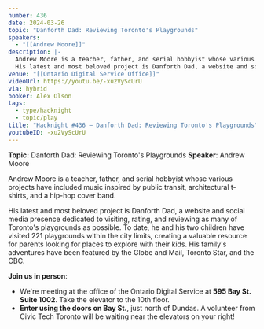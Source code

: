 ```yaml
---
number: 436
date: 2024-03-26
topic: "Danforth Dad: Reviewing Toronto's Playgrounds"
speakers:
  - "[[Andrew Moore]]"
description: |-
  Andrew Moore is a teacher, father, and serial hobbyist whose various projects have included music inspired by public transit, architectural t-shirts, and a hip-hop cover band.
  His latest and most beloved project is Danforth Dad, a website and social media presence dedicated to visiting, rating, and reviewing as many of Toronto's playgrounds as possible. To date, he and his two children have visited 221 playgrounds within the city limits, creating a valuable resource for parents looking for places to explore with their kids. His family's adventures have been featured by the Globe and Mail, Toronto Star, and the CBC.
venue: "[[Ontario Digital Service Office]]"
videoUrl: https://youtu.be/-xu2VyScUrU
via: hybrid
booker: Alex Olson
tags:
  - type/hacknight
  - topic/play
title: "Hacknight #436 – Danforth Dad: Reviewing Toronto's Playgrounds"
youtubeID: -xu2VyScUrU
---
```


**Topic:** Danforth Dad: Reviewing Toronto's Playgrounds
**Speaker**: Andrew Moore

Andrew Moore is a teacher, father, and serial hobbyist whose various projects have included music inspired by public transit, architectural t-shirts, and a hip-hop cover band. 

His latest and most beloved project is Danforth Dad, a website and social media presence dedicated to visiting, rating, and reviewing as many of Toronto's playgrounds as possible. To date, he and his two children have visited 221 playgrounds within the city limits, creating a valuable resource for parents looking for places to explore with their kids. His family's adventures have been featured by the Globe and Mail, Toronto Star, and the CBC.

**Join us in person**:

* We're meeting at the office of the Ontario Digital Service at **595 Bay St. Suite 1002**. Take the elevator to the 10th floor.
* **Enter using the doors on Bay St.**, just north of Dundas. A volunteer from Civic Tech Toronto will be waiting near the elevators on your right!

